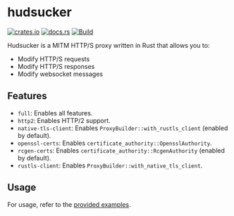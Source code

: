 # hudsucker

[![crates.io](https://img.shields.io/crates/v/hudsucker)](https://crates.io/crates/hudsucker)
[![docs.rs](https://docs.rs/hudsucker/badge.svg)](https://docs.rs/hudsucker)
[![Build](https://github.com/omjadas/hudsucker/actions/workflows/build.yml/badge.svg)](https://github.com/omjadas/hudsucker/actions/workflows/build.yml)

Hudsucker is a MITM HTTP/S proxy written in Rust that allows you to:

- Modify HTTP/S requests
- Modify HTTP/S responses
- Modify websocket messages

## Features

- `full`: Enables all features.
- `http2`: Enables HTTP/2 support.
- `native-tls-client`: Enables `ProxyBuilder::with_rustls_client` (enabled by default).
- `openssl-certs`: Enables `certificate_authority::OpensslAuthority`.
- `rcgen-certs`: Enables `certificate_authority::RcgenAuthority` (enabled by default).
- `rustls-client`: Enables `ProxyBuilder::with_native_tls_client`.

## Usage

For usage, refer to the [provided examples](https://github.com/omjadas/hudsucker/tree/main/examples).
